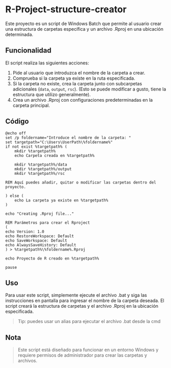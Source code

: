 # R-Project-structure-creator

Este proyecto es un script de Windows Batch que permite al usuario crear una estructura de carpetas específica y un archivo .Rproj en una ubicación determinada.

## Funcionalidad

El script realiza las siguientes acciones:

1. Pide al usuario que introduzca el nombre de la carpeta a crear.
2. Comprueba si la carpeta ya existe en la ruta especificada.
3. Si la carpeta no existe, crea la carpeta junto con subcarpetas adicionales (`data`, `output`, `rsc`). (Esto se puede modificar a gusto, tiene la estructura que utilizo generalmente).
4. Crea un archivo .Rproj con configuraciones predeterminadas en la carpeta principal.

## Código

```batch
@echo off
set /p foldername="Introduce el nombre de la carpeta: "
set targetpath="C:\Users\UserPath\%foldername%"
if not exist %targetpath% (
    mkdir %targetpath%
    echo Carpeta creada en %targetpath%

    mkdir %targetpath%/data
    mkdir %targetpath%/output
    mkdir %targetpath%/rsc

REM Aquí puedes añadir, quitar o modificar las carpetas dentro del proyecto. 

) else (
    echo La carpeta ya existe en %targetpath%
)

echo "Creating .Rproj file..."

REM Parámetros para crear el Rproject
(
echo Version: 1.0
echo RestoreWorkspace: Default
echo SaveWorkspace: Default
echo AlwaysSaveHistory: Default
) > %targetpath%\%foldername%.Rproj

echo Proyecto de R creado en %targetpath%

pause
```

## Uso

Para usar este script, simplemente ejecute el archivo .bat y siga las instrucciones en pantalla para ingresar el nombre de la carpeta deseada. El script creará la estructura de carpetas y el archivo .Rproj en la ubicación especificada. 

>Tip: puedes usar un alias para ejecutar el archivo .bat desde la cmd



## Nota
> Este script está diseñado para funcionar en un entorno Windows y requiere permisos de administrador para crear las carpetas y archivos. 
